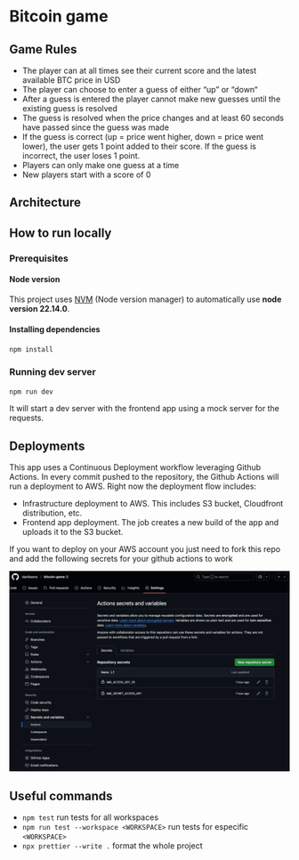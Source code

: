 # Bitcoin game

## Game Rules

- The player can at all times see their current score and the latest available BTC price in USD
- The player can choose to enter a guess of either “up” or “down“
- After a guess is entered the player cannot make new guesses until the existing guess is resolved
- The guess is resolved when the price changes and at least 60 seconds have passed since the guess was made
- If the guess is correct (up = price went higher, down = price went lower), the user gets 1 point added to their score. If the guess is incorrect, the user
  loses 1 point.
- Players can only make one guess at a time
- New players start with a score of 0

## Architecture

## How to run locally

### Prerequisites

#### Node version

This project uses [NVM](https://github.com/nvm-sh/nvm) (Node version manager) to automatically use **node version 22.14.0**.

#### Installing dependencies

`npm install`

### Running dev server

`npm run dev`

It will start a dev server with the frontend app using a mock server for the requests.

## Deployments

This app uses a Continuous Deployment workflow leveraging Github Actions. In every commit pushed to the repository, the Github Actions will run a deployment to
AWS. Right now the deployment flow includes:

- Infrastructure deployment to AWS. This includes S3 bucket, Cloudfront distribution, etc.
- Frontend app deployment. The job creates a new build of the app and uploads it to the S3 bucket.

If you want to deploy on your AWS account you just need to fork this repo and add the following secrets for your github actions to work

![GitHub Action Secrets](resources/github-action-secrets.png)

## Useful commands

- `npm test` run tests for all workspaces
- `npm run test --workspace <WORKSPACE>` run tests for especific `<WORKSPACE>`
- `npx prettier --write .` format the whole project
